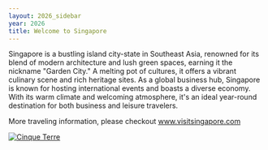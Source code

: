 ```yaml
---
layout: 2026_sidebar
year: 2026
title: Welcome to Singapore
---
```



Singapore is a bustling island city-state in Southeast Asia, renowned for its blend of modern architecture and lush green spaces, earning it the nickname "Garden City." A melting pot of cultures, it offers a vibrant culinary scene and rich heritage sites. As a global business hub, Singapore is known for hosting international events and boasts a diverse economy. With its warm climate and welcoming atmosphere, it's an ideal year-round destination for both business and leisure travelers.

More traveling information, please checkout <a href="https://www.visitsingapore.com">www.visitsingapore.com</a>


<div class="gallery">
  <a target="_blank" href="../../img/2026/banners/vancouver_01.jpg">
    <img src="../../img/2026/banners/vancouver_01.jpg" alt="Cinque Terre">
  </a>
  <!-- <div class="desc">Add a description of the image here</div> -->
</div>



